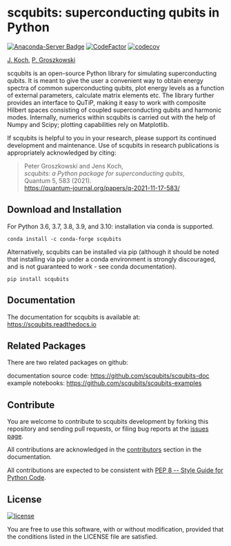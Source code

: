 scqubits: superconducting qubits in Python
===========================================

[![Anaconda-Server Badge](https://anaconda.org/conda-forge/scqubits/badges/downloads.svg)](https://anaconda.org/conda-forge/scqubits)
[![CodeFactor](https://www.codefactor.io/repository/github/scqubits/scqubits/badge)](https://www.codefactor.io/repository/github/scqubits/scqubits)
[![codecov](https://codecov.io/gh/scqubits/scqubits/branch/master/graph/badge.svg?token=PUBXSHF6HU)](https://codecov.io/gh/scqubits/scqubits)


[J. Koch](https://github.com/jkochNU), [P. Groszkowski](https://github.com/petergthatsme)


scqubits is an open-source Python library for simulating superconducting qubits. It is meant to give the user
a convenient way to obtain energy spectra of common superconducting qubits, plot energy levels as a function of
external parameters, calculate matrix elements etc. The library further provides an interface to QuTiP, making it
easy to work with composite Hilbert spaces consisting of coupled superconducting qubits and harmonic modes.
Internally, numerics within scqubits is carried out with the help of Numpy and Scipy; plotting capabilities rely on
Matplotlib.

If scqubits is helpful to you in your research, please support its continued 
development and maintenance. Use of scqubits in research publications is 
appropriately acknowledged by citing:

>  Peter Groszkowski and Jens Koch,<br> 
>  *scqubits:  a Python package for superconducting qubits*,<br>
>  Quantum 5, 583 (2021).<br>
>  https://quantum-journal.org/papers/q-2021-11-17-583/




Download and Installation
-------------------------

For Python 3.6, 3.7, 3.8, 3.9, and 3.10: installation via conda is supported. 
```
conda install -c conda-forge scqubits
```

Alternatively, scqubits can be installed via pip (although it should be noted that installing via pip under a conda environment is strongly discouraged, and is not guaranteed to work - see conda documentation).
```
pip install scqubits
```



Documentation
-------------

The documentation for scqubits is available at: https://scqubits.readthedocs.io


Related Packages
----------------

There are two related packages on github:

documentation source code: https://github.com/scqubits/scqubits-doc   
example notebooks: https://github.com/scqubits/scqubits-examples  


Contribute
----------

You are welcome to contribute to scqubits development by forking this repository and sending pull requests, 
or filing bug reports at the
[issues page](https://github.com/scqubits/scqubits/issues).


All contributions are acknowledged in the
[contributors](https://scqubits.readthedocs.io/en/latest/contributors.html)
section in the documentation.

All contributions are expected to be consistent with [PEP 8 -- Style Guide for Python Code](https://www.python.org/dev/peps/pep-0008/).


License
-------
[![license](https://img.shields.io/badge/license-New%20BSD-blue.svg)](http://en.wikipedia.org/wiki/BSD_licenses#3-clause_license_.28.22Revised_BSD_License.22.2C_.22New_BSD_License.22.2C_or_.22Modified_BSD_License.22.29)

You are free to use this software, with or without modification, provided that the conditions listed in the LICENSE file are satisfied.
